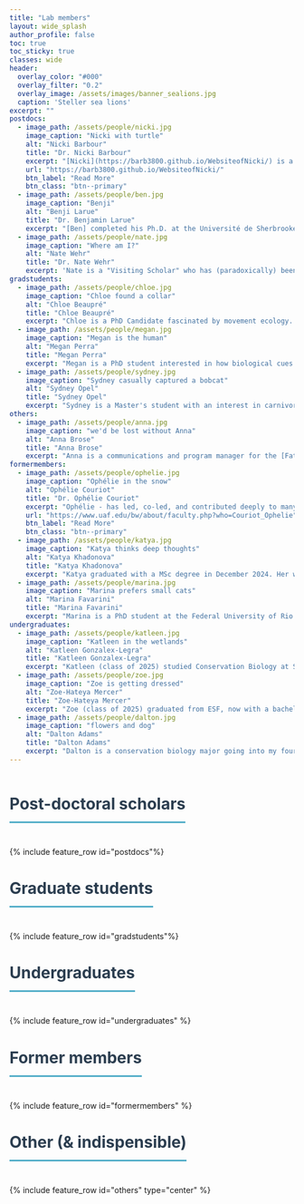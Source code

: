 ```yaml
---
title: "Lab members"
layout: wide_splash
author_profile: false
toc: true
toc_sticky: true
classes: wide
header:
  overlay_color: "#000"
  overlay_filter: "0.2"
  overlay_image: /assets/images/banner_sealions.jpg
  caption: 'Steller sea lions'
excerpt: ""
postdocs:
  - image_path: /assets/people/nicki.jpg
    image_caption: "Nicki with turtle"
    alt: "Nicki Barbour"
    title: "Dr. Nicki Barbour"
    excerpt: "[Nicki](https://barb3800.github.io/WebsiteofNicki/) is a movement ecologist interested in applying quantitative methods to a variety of mobile taxa to better understand their ecology and inform novel conservation tools and methods. Nicki's dissertation work at the [University of Maryland Center for Environmental Science](https://www.umces.edu/) and [U. Maryland Dep't of Biology](https://biology.umd.edu/) focused on the movement ecology of sea turtles in different age classes. She recently also had projects on Sonoran pronghorn spatial ecology and resource use, finfish offshore aquaculture placement in the U.S., dynamic management tools for leatherback turtles, and shellfish aquaculture ecolabeling. Nicki is always eager for new and interesting collaborations."
    url: "https://barb3800.github.io/WebsiteofNicki/"
    btn_label: "Read More"
    btn_class: "btn--primary"
  - image_path: /assets/people/ben.jpg
    image_caption: "Benji"
    alt: "Benji Larue"
    title: "Dr. Benjamin Larue"
    excerpt: "[Ben] completed his Ph.D. at the Université de Sherbrooke in Québec, and has been a member of the [Fate of the Caribou](https://fateofthecaribou.github.io/) team since 2021. His interests lie in behavioral responses to anthropogenic disturbances, human-wildlife coexistence, and biostatistics. He is interested in further integrating human communities and their interests in ecological research and conservation. He is a recent recipient of a [Libre Eco fellowship](https://liberero.ca/meet-the-fellows/)."
  - image_path: /assets/people/nate.jpg
    image_caption: "Where am I?"
    alt: "Nate Wehr"
    title: "Dr. Nate Wehr"
    excerpt: 'Nate is a "Visiting Scholar" who has (paradoxically) been in our lab longer than the lab has existed. He is interested in movement ecology and biodiversity and collaborates on several of our projects on cognition and sptial ecology, while also managing long-term monitoring projects at Cranberry Lake Biological Station. Nate is also a post-doc in the [Pennsylvania Cooperative Fish and Wildlife Research Unit](https://ecosystems.psu.edu/research/pacfwru) where he is developing agent-based models of CWD transmission.'
gradstudents:
  - image_path: /assets/people/chloe.jpg
    image_caption: "Chloe found a collar"
    alt: "Chloe Beaupré"
    title: "Chloe Beaupré"
    excerpt: "Chloe is a PhD Candidate fascinated by movement ecology. Her goal is to pursue research that fills information gaps and can be applied to important management actions. Chloe came to Syracuse from Colorado's Western Slope after finishing a dual degree (Master in Environmental Management, Master of Science in Ecology), where she studied the influence of recreation on deer and elk and how many GPS collars to deploy to map migration and distribution at the population level for a slew of Colorado's ungulate species."
  - image_path: /assets/people/megan.jpg
    image_caption: "Megan is the human"
    alt: "Megan Perra"
    title: "Megan Perra"
    excerpt: "Megan is a PhD student interested in how biological cues like soundscapes and interspecific vocalizations influence movement decision making in caribou. She completed her masters at the University of Alaska Fairbanks, where she studied caribou auditory physiology and the soundscapes of the Arctic Coastal Plain. Check out her interview on [Quirks & Quarks](https://www.cbc.ca/listen/live-radio/1-51-quirks-and-quarks/clip/15956606-figuring-reindeer-hear-understand-impact-industrial-sounds)."
  - image_path: /assets/people/sydney.jpg
    image_caption: "Sydney casually captured a bobcat"
    alt: "Sydney Opel"
    title: "Sydney Opel"
    excerpt: "Sydney is a Master's student with an interest in carnivore conservation and ecology. Her goal is to seek a better understanding of movement, behavior and trophic interactions of carnivores to aid in the protection and conservation of carnivores in their native habitats."
others:
  - image_path: /assets/people/anna.jpg
    image_caption: "we'd be lost without Anna"
    alt: "Anna Brose"
    title: "Anna Brose"
    excerpt: "Anna is a communications and program manager for the [Fate of the Caribou Project](fateofthecaribou.esf.edu). Anna grew up alongside caribou in Alaska before receiving a bachelor's in Wildlife Biology at Colorado State University. With extensive field experience across the United States, she has worked for several state and federal agencies in various wildlife research positions. She completed her Master's in Wildlife Ecology at the University of Wisconsin - Madison in 2021, where she studied elk habitat use in northern Wisconsin. Anna is a self-taught science communicator and illustrator, and is a wildlife artist on the side."
formermembers:
  - image_path: /assets/people/ophelie.jpg
    image_caption: "Ophélie in the snow"
    alt: "Ophélie Couriot"
    title: "Dr. Ophélie Couriot"
    excerpt: "Ophélie - has led, co-led, and contributed deeply to many of our caribou and convergent science efforts as a post-doc from 2021-2025, is now an assistant professor at [University of Alaska, Fairbanks](https://www.uaf.edu/bw/)."
    url: "https://www.uaf.edu/bw/about/faculty.php?who=Couriot_Ophelie"
    btn_label: "Read More"
    btn_class: "btn--primary"
  - image_path: /assets/people/katya.jpg
    image_caption: "Katya thinks deep thoughts"
    alt: "Katya Khadonova"
    title: "Katya Khadonova"
    excerpt: "Katya graduated with a MSc degree in December 2024. Her work was on examining the role of selective predation by wolves on the spread of chronic wasting disease (CWD) in white-tailed deer in the western Great Lakes Region. She is currently a quantitative ecologist with the [Illinois Natural History Survey](https://inhs.illinois.edu/)."
  - image_path: /assets/people/marina.jpg
    image_caption: "Marina prefers small cats"
    alt: "Marina Favarini"
    title: "Marina Favarini"
    excerpt: "Marina is a PhD student at the Federal University of Rio Grande do Sul, in Porto Alegre, Brazi - and a former distinguished visitor to our lab.  Marina studies several species of small cats: [margay](https://en.wikipedia.org/wiki/Margay), [Geoffroy's cat](https://en.wikipedia.org/wiki/Geoffroy%27s_cat), [pampas cat](https://en.wikipedia.org/wiki/Pampas_cat). Since 2016, she has been developing research and conservation programs on spatial ecology and density of felines in southern Brazil, in the Pampa and Atlantic Forest biomes, through the use of camera traps and telemetry (VHF and GPS). "
undergraduates: 
  - image_path: /assets/people/katleen.jpg
    image_caption: "Katleen in the wetlands"
    alt: "Katleen Gonzalex-Legra"
    title: "Katleen Gonzalex-Legra"
    excerpt: "Katleen (class of 2025) studied Conservation Biology at SUNY College of Environmental Science and Forestry to further her understanding of human impact on wildlife. She joined the Fate of the Caribou Project to connect her teachings with current studies, as well as learn new knowledge relating to soundscapes and categorizing data, and engage in hands-on work such as constructing audio collars to monitor Caribou vocalizations."
  - image_path: /assets/people/zoe.jpg
    image_caption: "Zoe is getting dressed"
    alt: "Zoe-Hateya Mercer"
    title: "Zoe-Hateya Mercer"
    excerpt: "Zoe (class of 2025) graduated from ESF, now with a bachelors in Wildlife Science! Initially joining Dr. Gurarie's lab to assist Sydney Opel and her mesopredator study and more recently, with Celebrity Wright’s female caribou health research. They have a future plan to eventually work as a paleontologist."
  - image_path: /assets/people/dalton.jpg
    image_caption: "flowers and dog"
    alt: "Dalton Adams"
    title: "Dalton Adams"
    excerpt: "Dalton is a conservation biology major going into my fourth year, currently working with wolf camera collar data from the Yukon-Charley Rivers National Preserve. Dalton is interested in the study of human-wildlife conflict, movement ecology, and carnivore conservation and ecology in high-conflict areas."
---
```


<style>
h1 {
  color: #2c3e50;
  border-bottom: 3px solid #52adc8;
  padding-bottom: 0.5em;
  margin-bottom: 1.5em;
  display: inline-block;
  font-size: 2em;
}
</style>



# Post-doctoral scholars

<div class="feature__wrapper--compact">
{% include feature_row id="postdocs"%}
</div>

# Graduate students

<div class="feature__wrapper--compact">
{% include feature_row id="gradstudents"%}
</div>

<!--
# Master's students

<div class="feature__wrapper">
{% include feature_row id="masters" type="left" %}
</div>
--> 

# Undergraduates 

<div class="feature__wrapper--compact">
{% include feature_row id="undergraduates" %}
</div>

# Former members

<div class="feature__wrapper--compact">
{% include feature_row id="formermembers" %}
</div>


# Other (& indispensible)

<div class="feature__wrapper">
{% include feature_row id="others" type="center" %}
</div>